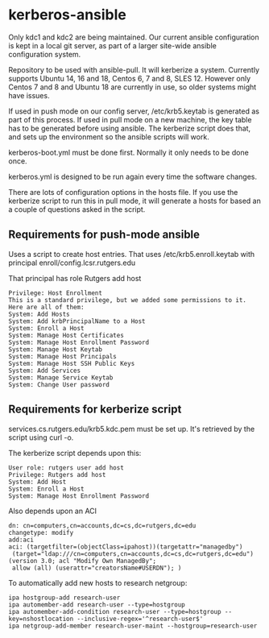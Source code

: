 # kerberos-ansible

Only kdc1 and kdc2 are being maintained. Our current ansible configuration is kept in a local git server, as part of a larger site-wide ansible configuration system.

Repository to be used with ansible-pull. It will kerberize a system. Currently supports Ubuntu 14, 16 and 18, Centos 6, 7 and 8, SLES 12. However only Centos 7 and 8 and Ubuntu 18 are currently in use, so older systems might have issues.

If used in push mode on our config server, /etc/krb5.keytab is generated as part of this process. If used in pull mode on a new machine, the key table has to be generated before using ansible. The kerberize script does that, and sets up the environment so the ansible scripts will work.

kerberos-boot.yml must be done first. Normally it only needs to be done once.

kerberos.yml is designed to be run again every time the software changes.

There are lots of configuration options in the hosts file. If you use the kerberize script to run this in pull mode, it will generate a hosts for based an a couple of questions asked in the script.

## Requirements for push-mode ansible
Uses a script to create host entries. That uses /etc/krb5.enroll.keytab with principal enroll/config.lcsr.rutgers.edu

That principal has role Rutgers add host
```
Privilege: Host Enrollment
This is a standard privilege, but we added some permissions to it. Here are all of them:
System: Add Hosts
System: Add krbPrincipalName to a Host
System: Enroll a Host
System: Manage Host Certificates
System: Manage Host Enrollment Password
System: Manage Host Keytab
System: Manage Host Principals
System: Manage Host SSH Public Keys
System: Add Services
System: Manage Service Keytab
System: Change User password
```

## Requirements for kerberize script
services.cs.rutgers.edu/krb5.kdc.pem must be set up. It's retrieved by the script using curl -o.

The kerberize script depends upon this:

```
User role: rutgers user add host
Privilege: Rutgers add host
System: Add Host
System: Enroll a Host
System: Manage Host Enrollment Password
```

Also depends upon an ACI
```
dn: cn=computers,cn=accounts,dc=cs,dc=rutgers,dc=edu
changetype: modify
add:aci
aci: (targetfilter=(objectClass=ipahost))(targetattr="managedby")
 (target="ldap:///cn=computers,cn=accounts,dc=cs,dc=rutgers,dc=edu") (version 3.0; acl "Modify Own ManagedBy";
 allow (all) (userattr="creatorsName#USERDN"); )
```

To automatically add new hosts to research netgroup:

```
ipa hostgroup-add research-user
ipa automember-add research-user --type=hostgroup 
ipa automember-add-condition research-user --type=hostgroup --key=nshostlocation --inclusive-regex='^research-user$'
ipa netgroup-add-member research-user-maint --hostgroup=research-user
```
